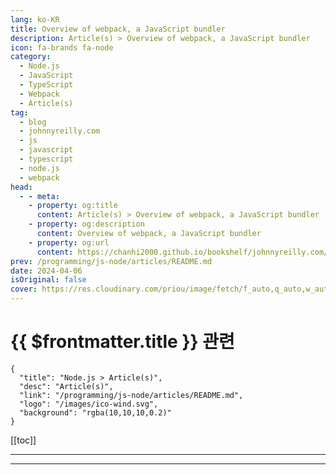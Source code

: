 ```yaml
---
lang: ko-KR
title: Overview of webpack, a JavaScript bundler
description: Article(s) > Overview of webpack, a JavaScript bundler
icon: fa-brands fa-node
category: 
  - Node.js
  - JavaScript
  - TypeScript
  - Webpack
  - Article(s)
tag: 
  - blog
  - johnnyreilly.com
  - js
  - javascript
  - typescript
  - node.js
  - webpack
head:
  - - meta:
    - property: og:title
      content: Article(s) > Overview of webpack, a JavaScript bundler
    - property: og:description
      content: Overview of webpack, a JavaScript bundler
    - property: og:url
      content: https://chanhi2000.github.io/bookshelf/johnnyreilly.com/webpack-overview.html  
prev: /programming/js-node/articles/README.md
date: 2024-04-06
isOriginal: false
cover: https://res.cloudinary.com/priou/image/fetch/f_auto,q_auto,w_auto,dpr_auto/https://johnnyreilly.com/assets/images/title-image-510ccb17fb0abf91a6a1fca2ba757f19.png
---
```


# {{ $frontmatter.title }} 관련

```component VPCard
{
  "title": "Node.js > Article(s)",
  "desc": "Article(s)",
  "link": "/programming/js-node/articles/README.md",
  "logo": "/images/ico-wind.svg",
  "background": "rgba(10,10,10,0.2)"
}
```

[[toc]]

---

<SiteInfo
  name="Overview of webpack, a JavaScript bundler | johnnyreilly"
  desc="webpack is a JavaScript bundler that helps you bundle your code into a single file. It's a great tool for optimizing your code and improving performance."
  url="https://johnnyreilly.com/webpack-overview"
  logo="https://johnnyreilly.com/favicon.ico"
  preview="https://res.cloudinary.com/priou/image/fetch/f_auto,q_auto,w_auto,dpr_auto/https://johnnyreilly.com/assets/images/title-image-510ccb17fb0abf91a6a1fca2ba757f19.png"/>

<!-- TODO: 작성 -->

---

<TagLinks />